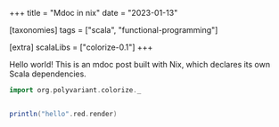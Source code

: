 +++
title = "Mdoc in nix"
date = "2023-01-13"

[taxonomies]
tags = ["scala", "functional-programming"]

[extra]
scalaLibs = ["colorize-0.1"]
+++


Hello world! This is an mdoc post built with Nix, which declares its own Scala dependencies.

```scala mdoc
import org.polyvariant.colorize._


println("hello".red.render)
```

